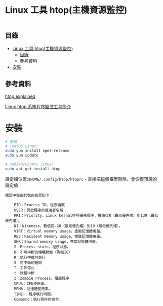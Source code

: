 # Linux 工具 htop(主機資源監控)

```
```

## 目錄

- [Linux 工具 htop(主機資源監控)](#linux-工具-htop主機資源監控)
	- [目錄](#目錄)
	- [參考資料](#參考資料)
- [安裝](#安裝)

## 參考資料

[htop explained](https://peteris.rocks/blog/htop/)

[Linux htop 系統程序監控工具簡介](https://matthung0807.blogspot.com/2019/06/linux-htop.html)

# 安裝

```bash
# 安裝
# CentOS Linux:
sudo yum install epel-release
sudo yum update

# Debian/Ubuntu Linux:
sudo apt-get install htop
```

設定檔位置:`$HOME/.config/htop/htoprc` - 直接把這個檔案刪除，會恢復預設的設定值

```
標頭中每個代號的意思如下：

    PID：Process ID，程序編號
    USER：開啟程序的使用者名稱
    PRI：Priority，Linux kernal排程優先順序，數值從0（最高優先權）到139（最低優先權）。
    NI：Niceness，數值從-20（最高優先權）到19（最低優先權）。
    VIRT：Virtual memory usage，虛擬記憶體用量。
    RES：Resident memory usage，常駐記憶體用量。
    SHR：Shared memory usage，共享記憶體用量。
    S：Process state，程序狀態。
    D：不可中斷的睡眠狀態（例如IO）
    R：執行中或可執行
    S：可中斷的睡眠
    T：工作停止
    t：除錯中斷
    Z：Zombie Process，殭屍程序
    CPU%：CPU使用率。
    MEM%：記憶體使用率。
    TIME+：程序執行時間。
    Comamnd：執行程序的命令。
```